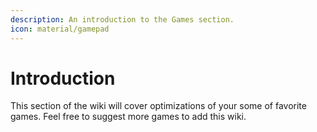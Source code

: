 ```yaml
---
description: An introduction to the Games section.
icon: material/gamepad
---
```


# Introduction
This section of the wiki will cover optimizations of your some of favorite games.
Feel free to suggest more games to add this wiki.

